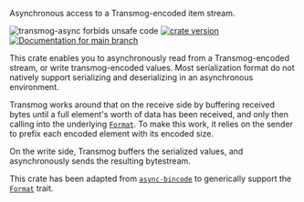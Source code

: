 Asynchronous access to a Transmog-encoded item stream.

![transmog-async forbids unsafe code](https://img.shields.io/badge/unsafe-forbid-success)
[![crate version](https://img.shields.io/crates/v/transmog-async.svg)](https://crates.io/crates/transmog-async)
[![Documentation for `main` branch](https://img.shields.io/badge/docs-main-informational)](https://khonsulabs.github.io/transmog/main/transmog_async/)


This crate enables you to asynchronously read from a Transmog-encoded
stream, or write transmog-encoded values. Most serialization format do not
natively support serializing and deserializing in an asynchronous
environment.

Transmog works around that on the receive side by buffering received bytes
until a full element's worth of data has been received, and only then
calling into the underlying [`Format`][format]. To make this work, it relies on the
sender to prefix each encoded element with its encoded size.

On the write side, Transmog buffers the serialized values, and
asynchronously sends the resulting bytestream.

This crate has been adapted from
[`async-bincode`](https://github.com/jonhoo/async-bincode) to generically
support the [`Format`][format] trait.


[format]: https://khonsulabs.github.io/transmog/main/transmog/trait.Format.html